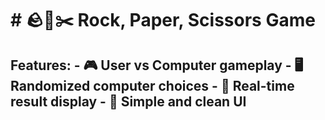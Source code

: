 # # 🪨📄✂️ Rock, Paper, Scissors Game
 ## Features: - 🎮 User vs Computer gameplay - 🖥️ Randomized computer choices - 🔄 Real-time result display - 🎉 Simple and clean UI
